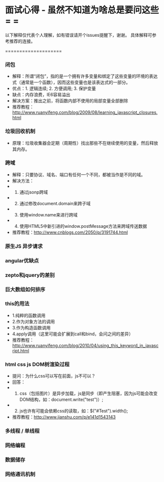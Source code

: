 # 面试心得 - 虽然不知道为啥总是要问这些= =


以下解释仅代表个人理解，如有错误请开个issues提醒下，谢谢。
具体解释可参考推荐的连接。

====================


### 闭包
- 解释：所谓“闭包”，指的是一个拥有许多变量和绑定了这些变量的环境的表达式（通常是一个函数），因而这些变量也是该表达式的一部分。
- 优点：1. 逻辑连续; 2. 方便调用; 3. 保护变量
- 缺点：内存浪费，IE6容易溢出
- 解决方案：推出之前，将函数内部不使用的局部变量全部删除
- 推荐教程：<http://www.ruanyifeng.com/blog/2009/08/learning_javascript_closures.html>


### 垃圾回收机制
- 原理：垃圾收集器会定期（周期性）找出那些不在继续使用的变量，然后释放其内存。


### 跨域
- 解释：只要协议、域名、端口有任何一个不同，都被当作是不同的域。
- 解决方法：
- 1. 通过jsonp跨域
- 2. 通过修改document.domain来跨子域
- 3. 使用window.name来进行跨域
- 4. 使用HTML5中新引进的window.postMessage方法来跨域传送数据
- 推荐教程：<http://www.cnblogs.com/2050/p/3191744.html>


### 原生JS 异步请求

### angular优缺点

### zepto和jquery的差别

### 巨大数组如何排序

### this的用法
- 1.纯粹的函数调用
- 2.作为对象方法的调用
- 3.作为构造函数调用
- 4.apply调用（这里可能会扩展到call和bind，会问之间的差异）
- 推荐教程：<http://www.ruanyifeng.com/blog/2010/04/using_this_keyword_in_javascript.html>

### html css js DOM树渲染过程 
- 提问：为什么css可以写在前面，js不可以？
- 回答：
- 1. css（包括图片）是异步加载，js是同步（即产生阻塞，因为js可能会改变DOM结构，如：document.write("test")）; 
- 2. js也许有可能会依赖css的读取，如：$("#Test").width();
- 推荐教程：<http://www.jianshu.com/p/e141d1543143>

### 多线程 / 单线程

### 网络编程

### 数据储存

### 网络通讯机制


